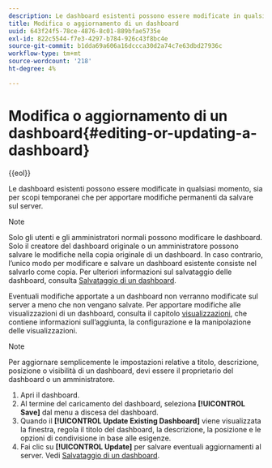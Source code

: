 ```yaml
---
description: Le dashboard esistenti possono essere modificate in qualsiasi momento, sia per scopi temporanei che per apportare modifiche permanenti da salvare sul server.
title: Modifica o aggiornamento di un dashboard
uuid: 643f24f5-78ce-4876-8c01-889bfae5735e
exl-id: 822c5544-f7e3-4297-b784-926c43f8bc4e
source-git-commit: b1dda69a606a16dccca30d2a74c7e63dbd27936c
workflow-type: tm+mt
source-wordcount: '218'
ht-degree: 4%

---
```


# Modifica o aggiornamento di un dashboard{#editing-or-updating-a-dashboard}

{{eol}}

Le dashboard esistenti possono essere modificate in qualsiasi momento, sia per scopi temporanei che per apportare modifiche permanenti da salvare sul server.

>[!NOTE]
>
>Solo gli utenti e gli amministratori normali possono modificare le dashboard. Solo il creatore del dashboard originale o un amministratore possono salvare le modifiche nella copia originale di un dashboard. In caso contrario, l’unico modo per modificare e salvare un dashboard esistente consiste nel salvarlo come copia. Per ulteriori informazioni sul salvataggio delle dashboard, consulta [Salvataggio di un dashboard](../../../home/c-adobe-data-workbench-dashboard/c-dashboards/t-saving-a-dashboard.md#task-4132cf487bc640149c91afd0b7b0701e).

Eventuali modifiche apportate a un dashboard non verranno modificate sul server a meno che non vengano salvate. Per apportare modifiche alle visualizzazioni di un dashboard, consulta il capitolo [visualizzazioni](../../../home/c-adobe-data-workbench-dashboard/c-visualizations/c-visualizations.md#concept-426ed20f270f4be48ecc3574f3078d8e), che contiene informazioni sull’aggiunta, la configurazione e la manipolazione delle visualizzazioni.

>[!NOTE]
>
>Per aggiornare semplicemente le impostazioni relative a titolo, descrizione, posizione o visibilità di un dashboard, devi essere il proprietario del dashboard o un amministratore.

1. Apri il dashboard.
1. Al termine del caricamento del dashboard, seleziona **[!UICONTROL Save]** dal menu a discesa del dashboard.
1. Quando il **[!UICONTROL Update Existing Dashboard]** viene visualizzata la finestra, regola il titolo del dashboard, la descrizione, la posizione e le opzioni di condivisione in base alle esigenze.
1. Fai clic su **[!UICONTROL Update]** per salvare eventuali aggiornamenti al server. Vedi [Salvataggio di un dashboard](../../../home/c-adobe-data-workbench-dashboard/c-dashboards/t-saving-a-dashboard.md#task-4132cf487bc640149c91afd0b7b0701e).
